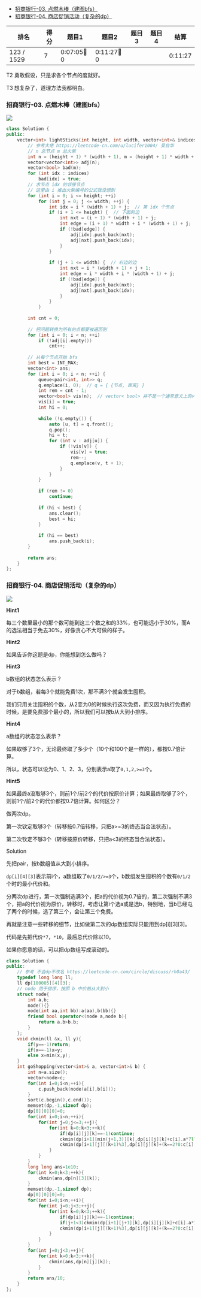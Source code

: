 
<!-- @import "[TOC]" {cmd="toc" depthFrom=1 depthTo=6 orderedList=false} -->

<!-- code_chunk_output -->

- [招商银行-03. 点燃木棒（建图bfs）](#招商银行-03-点燃木棒建图bfs)
- [招商银行-04. 商店促销活动（复杂的dp）](#招商银行-04-商店促销活动复杂的dp)

<!-- /code_chunk_output -->

|排名|得分|题目1|题目2|题目3|题目4|结算|
|---|---|---|---|---|---|---|
|123 / 1529|7|0:07:05🐛0|0:11:27🐛0|||0:11:27|

T2 勇敢假设，只是求各个节点的度就好。

T3 想复杂了，道理方法我都明白。

### 招商银行-03. 点燃木棒（建图bfs）

![](./images/leetcode-cn.com_contest_cmbchina-2022spring_problems_Dk2Ytp_.png)

```cpp
class Solution {
public:
    vector<int> lightSticks(int height, int width, vector<int>& indices) {
        // 参考大佬 https://leetcode-cn.com/u/lucifer1004/ 吴自华
        // n 总节点 m 总火柴
        int n = (height + 1) * (width + 1), m = (height + 1) * width + height * (width + 1);
        vector<vector<int>> adj(n);
        vector<bool> bad(m);
        for (int idx : indices)
            bad[idx] = true;
        // 求节点 idx 的邻接节点
        // 这里由 i 推出火柴编号的公式我没想到
        for (int i = 0; i <= height; ++i)
            for (int j = 0; j <= width; ++j) {
                int idx = i * (width + 1) + j;  // 第 idx 个节点
                if (i + 1 <= height) {  // 下面的边
                    int nxt = (i + 1) * (width + 1) + j;
                    int edge = (i + 1) * width + i * (width + 1) + j;
                    if (!bad[edge]) {
                        adj[idx].push_back(nxt);
                        adj[nxt].push_back(idx);
                    }
                }
                
                if (j + 1 <= width) {  // 右边的边
                    int nxt = i * (width + 1) + j + 1;
                    int edge = i * width + i * (width + 1) + j;
                    if (!bad[edge]) {
                        adj[idx].push_back(nxt);
                        adj[nxt].push_back(idx);
                    }
                }
            }
        
        int cnt = 0;
        
        // 把问题转换为所有的点都要被遍历到
        for (int i = 0; i < n; ++i)
            if (!adj[i].empty())
                cnt++;
        
        // 从每个节点开始 bfs
        int best = INT_MAX;
        vector<int> ans;
        for (int i = 0; i < n; ++i) {
            queue<pair<int, int>> q;
            q.emplace(i, 0);  // q = { {节点, 距离} }
            int rem = cnt - 1;
            vector<bool> vis(n);  // vector< bool> 并不是一个通常意义上的vector容器
            vis[i] = true;
            int hi = 0;
            
            while (!q.empty()) {
                auto [u, t] = q.front();
                q.pop();
                hi = t;
                for (int v : adj[u]) {
                    if (!vis[v]) {
                        vis[v] = true;
                        rem--;
                        q.emplace(v, t + 1);
                    }
                }
            }
            
            if (rem != 0)
                continue;
            
            if (hi < best) {
                ans.clear();
                best = hi;
            }
            
            if (hi == best)
                ans.push_back(i);
        }
        
        return ans;
    }
};
```

### 招商银行-04. 商店促销活动（复杂的dp）

![](./images/leetcode-cn.com_contest_cmbchina-2022spring_problems_OK3hsO_.png)

**Hint1**

每三个数里最小的那个数可能到这三个数之和的33%，也可能远小于30%，而A的选法相当于免去30%，好像贪心不大可做的样子。

**Hint2**

如果告诉你这题是dp，你能想到怎么做吗？

**Hint3**

b数组的状态怎么表示？

对于b数组，若每3个就能免费1次，那不满3个就会发生囤积。

我们只用关注囤积的个数，从2变为0的时候执行这次免费，而又因为执行免费的时候，是要免费那个最小的，所以我们可以按b从大到小排序。

**Hint4**

a数组的状态怎么表示？

如果取够了3个，无论最终取了多少个（10个和100个是一样的），都按0.7倍计算。

所以，状态可以设为0、1、2、3，分别表示a取了`0,1,2,>=3`个。

**Hint5**

如果最终a没取够3个，则前1个/前2个的代价按原价计算；如果最终取够了3个，则前1个/前2个的代价都按0.7倍计算。如何区分？

做两次dp。

第一次钦定取够3个（转移按0.7倍转移，只把a>=3的终态当合法状态）。

第二次钦定不够3个（转移按原价转移，只把a<3的终态当合法状态）。

Solution

先把pair，按b数组值从大到小排序。

`dp[i][4][3]`表示前i个，a数组取了`0/1/2/>=3`个，b数组发生囤积的个数有`0/1/2`个时的最小代价和。

分两次dp进行，第一次强制选满3个，把a的代价视为0.7倍的，第二次强制不满3个，把a的代价视为原价，转移时，考虑让第i个选a或是选b，特别地，当b已经屯了两个的时候，选了第三个，会让第三个免费。

再就是注意一些转移的细节，比如做第二次的dp数组实际只能用到dp[i][3][3]。

代码是先把代价`*7`，`*10`，最后总代价除以10。

如果你愿意的话，可以把dp数组写成滚动的。

```cpp
class Solution {
public:
    // 参考 不会dp不改名 https://leetcode-cn.com/circle/discuss/rhOa43/
    typedef long long ll;
    ll dp[100005][4][3];
    // node 用于排序，按照 b 中价格从大到小
    struct node{
        int a,b;
        node(){}
        node(int aa,int bb):a(aa),b(bb){}
        friend bool operator<(node a,node b){
            return a.b>b.b;
        }
    };
    void ckmin(ll &x, ll y){
        if(y==-1)return;
        if(x==-1)x=y;
        else x=min(x,y);
    }
    int goShopping(vector<int>& a, vector<int>& b) {
        int n=a.size();
        vector<node>c;
        for(int i=0;i<n;++i){
            c.push_back(node(a[i],b[i]));
        }
        sort(c.begin(),c.end());
        memset(dp,-1,sizeof dp);
        dp[0][0][0]=0;
        for(int i=0;i<n;++i){
            for(int j=0;j<=3;++j){
                for(int k=0;k<3;++k){
                    if(dp[i][j][k]==-1)continue;
                    ckmin(dp[i+1][min(j+1,3)][k],dp[i][j][k]+c[i].a*7ll);
                    ckmin(dp[i+1][j][(k+1)%3],dp[i][j][k]+(k==2?0:c[i].b*10ll));
                }
            }
        }
        long long ans=1e10;
        for(int k=0;k<3;++k){
            ckmin(ans,dp[n][3][k]);
        }
        memset(dp,-1,sizeof dp);
        dp[0][0][0]=0;
        for(int i=0;i<n;++i){
            for(int j=0;j<3;++j){
                for(int k=0;k<3;++k){
                    if(dp[i][j][k]==-1)continue;
                    if(j+1<3)ckmin(dp[i+1][j+1][k],dp[i][j][k]+c[i].a*10ll);
                    ckmin(dp[i+1][j][(k+1)%3],dp[i][j][k]+(k==2?0:c[i].b*10ll));
                }
            }
        }
        for(int j=0;j<3;++j){   
            for(int k=0;k<3;++k){
                ckmin(ans,dp[n][j][k]);
            }
        }
        return ans/10;
    }
};
```
